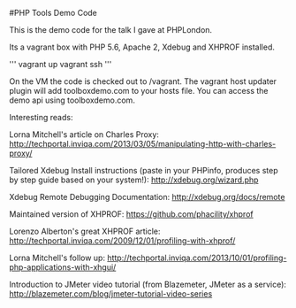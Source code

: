 #PHP Tools Demo Code

This is the demo code for the talk I gave at PHPLondon.

Its a vagrant box with PHP 5.6, Apache 2, Xdebug and XHPROF installed.

'''
vagrant up
vagrant ssh
'''

On the VM the code is checked out to /vagrant. The vagrant host updater plugin will add
toolboxdemo.com to your hosts file. You can access the demo api using toolboxdemo.com.

Interesting reads:

Lorna Mitchell's article on Charles Proxy: http://techportal.inviqa.com/2013/03/05/manipulating-http-with-charles-proxy/

Tailored Xdebug Install instructions (paste in your PHPinfo, produces step by step guide based on your system!): http://xdebug.org/wizard.php

Xdebug Remote Debugging Documentation: http://xdebug.org/docs/remote

Maintained version of XHPROF: https://github.com/phacility/xhprof

Lorenzo Alberton's great XHPROF article: http://techportal.inviqa.com/2009/12/01/profiling-with-xhprof/

Lorna Mitchell's follow up: http://techportal.inviqa.com/2013/10/01/profiling-php-applications-with-xhgui/

Introduction to JMeter video tutorial (from Blazemeter, JMeter as a service): http://blazemeter.com/blog/jmeter-tutorial-video-series
